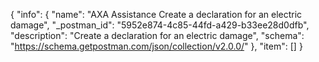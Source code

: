 {
  "info": {
    "name": "AXA Assistance Create a declaration for an electric damage",
    "_postman_id": "5952e874-4c85-44fd-a429-b33ee28d0dfb",
    "description": "Create a declaration for an electric damage",
    "schema": "https://schema.getpostman.com/json/collection/v2.0.0/"
  },
  "item": []
}